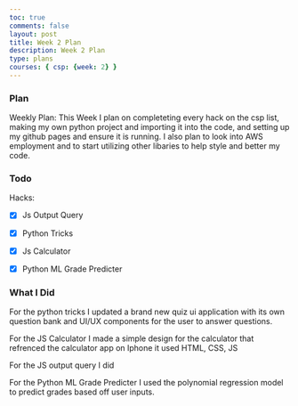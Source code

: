 ```yaml
---
toc: true
comments: false
layout: post
title: Week 2 Plan 
description: Week 2 Plan
type: plans
courses: { csp: {week: 2} }
---
```


### Plan

Weekly Plan: 
This Week I plan on completeting every hack on the csp list, making my own python project and importing it into the code, and setting up my github pages and ensure it is running. I also plan to look into AWS employment and to start utilizing other libaries to help style and better my code.


### Todo

Hacks:
- [x] Js Output Query
- [x] Python Tricks
- [x] Js Calculator
- [x] Python ML Grade Predicter


### What I Did

For the python tricks I updated a brand new quiz ui application with its own question bank and UI/UX components for the user to answer questions.
 
For the JS Calculator I made a simple design for the calculator that refrenced the calculator app on Iphone it used HTML, CSS, JS

For the JS output query I did

For the Python ML Grade Predicter I used the polynomial regression model to predict grades based off user inputs.
